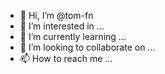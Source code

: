 - 👋 Hi, I’m @tom-fn
- 👀 I’m interested in ...
- 🌱 I’m currently learning ...
- 💞️ I’m looking to collaborate on ...
- 📫 How to reach me ...

<!---
tom-fn/tom-fn is a ✨ special ✨ repository because its `README.md` (this file) appears on your GitHub profile.
You can click the Preview link to take a look at your changes.
--->
